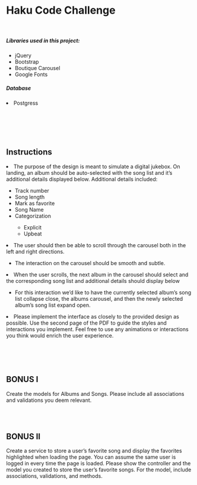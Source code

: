 # Haku Code Challenge
<br>

<h5> Libraries used in this project: </h5>
<ul>
  <li>jQuery</li>
  <li>Bootstrap</li>
  <li>Boutique Carousel</li>
  <li>Google Fonts</li>
</ul>

<h5> Database </h5>
<li>Postgress</li>






<br><br><br><br>


<h2>Instructions</h2>
<li>The purpose of the design is meant to simulate a digital jukebox. On landing, an album should be auto-selected with the song list and it’s additional details displayed below. Additional details included:</li>
<ul>
  <li>Track number</li>
  <li>Song length</li>
  <li>Mark as favorite</li>
  <li>Song Name</li>
  <li>Categorization</li>
    <ul>
      <li>Explicit</li>
      <li>Upbeat</li>
    </ul>
</ul>
<li>The user should then be able to scroll through the carousel both in the left and right directions.</li>
  <ul>
    <li>The interaction on the carousel should be smooth and subtle. </li>
  </ul>
<li>When the user scrolls, the next album in the carousel should select and the corresponding song list and additional details should display below </li>
  <ul>
    <li>For this interaction we’d like to have the currently selected album’s song list collapse close, the albums carousel, and then the newly selected album’s song list expand open. </li>
  </ul>
<li>Please implement the interface as closely to the provided design as possible. Use the second page of the PDF to guide the styles and interactions you implement. Feel free to use any animations or interactions you think would enrich the user experience.</li>
<br><br><br><br>


<h2> BONUS I </h2>

<p>
Create the models for Albums and Songs. Please include all associations and validations you deem relevant.
</p>

<br><br>

<h2> BONUS II </h2>
<p>
Create a service to store a user’s favorite song and display the favorites highlighted when loading the page. You can assume the same user is logged in every time the page is loaded. Please show the controller and the model you created to store the user’s favorite songs. For the model, include associations, validations, and methods.
</p>



<br><br><br><br>
